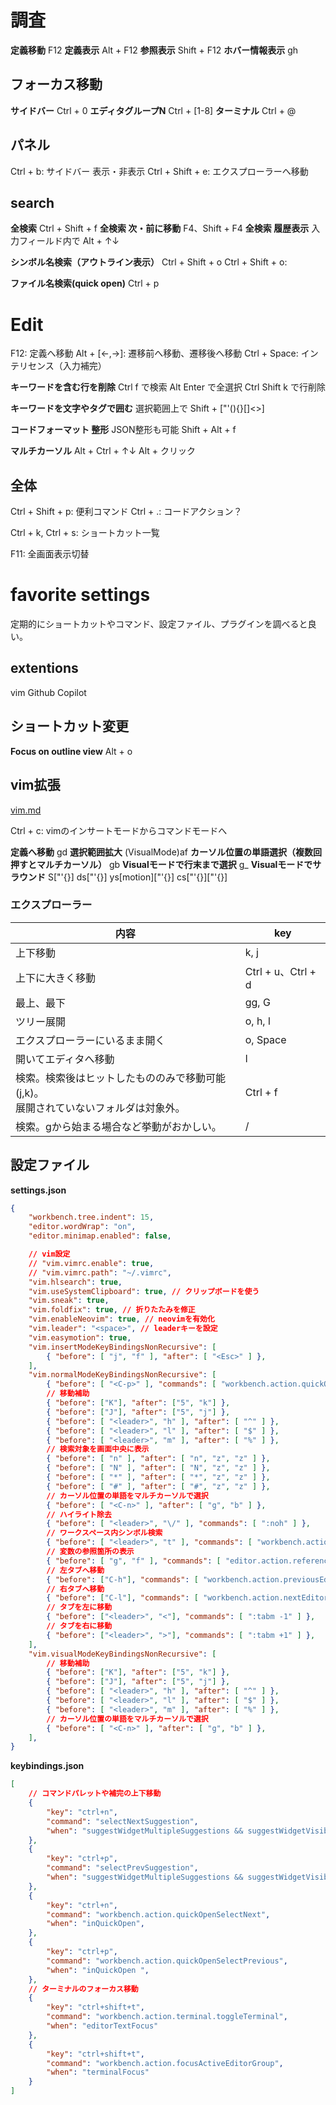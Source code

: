 # 調査
**定義移動**
F12
**定義表示**
Alt + F12
**参照表示**
Shift + F12
**ホバー情報表示**
gh

## フォーカス移動
**サイドバー**
Ctrl + 0
**エディタグループN**
Ctrl + [1-8]
**ターミナル**
Ctrl + @

## パネル
Ctrl + b: サイドバー 表示・非表示
Ctrl + Shift + e: エクスプローラーへ移動

## search
**全検索**
Ctrl + Shift + f
**全検索 次・前に移動**
F4、Shift + F4
**全検索 履歴表示** 
入力フィールド内で Alt + ↑↓

**シンボル名検索（アウトライン表示）**
Ctrl + Shift + o
Ctrl + Shift + o:

**ファイル名検索(quick open)**
Ctrl + p

# Edit
F12: 定義へ移動
Alt + [<-,->]: 遷移前へ移動、遷移後へ移動
Ctrl + Space: インテリセンス（入力補完）

**キーワードを含む行を削除**
Ctrl f で検索
Alt Enter で全選択
Ctrl Shift k で行削除

**キーワードを文字やタグで囲む**
選択範囲上で Shift + ["'(){}[]<>]

**コードフォーマット 整形**
JSON整形も可能
Shift + Alt + f

**マルチカーソル**
Alt + Ctrl + ↑↓
Alt + クリック

## 全体
Ctrl + Shift + p: 便利コマンド
Ctrl + .: コードアクション？

Ctrl + k, Ctrl + s: ショートカット一覧

F11: 全画面表示切替

# favorite settings
定期的にショートカットやコマンド、設定ファイル、プラグインを調べると良い。

## extentions
vim
Github Copilot

## ショートカット変更
**Focus on outline view** Alt + o

## vim拡張
[vim.md](./vim.md)

Ctrl + c: vimのインサートモードからコマンドモードへ

**定義へ移動**
gd
**選択範囲拡大**
(VisualMode)af
**カーソル位置の単語選択（複数回押すとマルチカーソル）**
gb
**Visualモードで行末まで選択**
g_
**Visualモードでサラウンド**
S["'[](){}]
ds["'[](){}]
ys[motion]["'[](){}]
cs["'[](){}]["'[](){}]

### エクスプローラー
|内容|key|
|---|---|
|上下移動|k, j|
|上下に大きく移動|Ctrl + u、Ctrl + d|
|最上、最下|gg, G|
|ツリー展開|o, h, l|
|エクスプローラーにいるまま開く|o, Space|
|開いてエディタへ移動|l|
|検索。検索後はヒットしたもののみで移動可能(j,k)。<br />展開されていないフォルダは対象外。|Ctrl + f|
|検索。gから始まる場合など挙動がおかしい。|/|

## 設定ファイル
**settings.json**
```json
{
    "workbench.tree.indent": 15,
    "editor.wordWrap": "on",
    "editor.minimap.enabled": false,

    // vim設定
    // "vim.vimrc.enable": true,
    // "vim.vimrc.path": "~/.vimrc",
    "vim.hlsearch": true,
    "vim.useSystemClipboard": true, // クリップボードを使う
    "vim.sneak": true,
    "vim.foldfix": true, // 折りたたみを修正
    "vim.enableNeovim": true, // neovimを有効化
    "vim.leader": "<space>", // leaderキーを設定
    "vim.easymotion": true,
    "vim.insertModeKeyBindingsNonRecursive": [
        { "before": [ "j", "f" ], "after": [ "<Esc>" ] },
    ],
    "vim.normalModeKeyBindingsNonRecursive": [
        { "before": [ "<C-p>" ], "commands": [ "workbench.action.quickOpen" ] },
        // 移動補助
        { "before": ["K"], "after": ["5", "k"] },
        { "before": ["J"], "after": ["5", "j"] },
        { "before": [ "<leader>", "h" ], "after": [ "^" ] },
        { "before": [ "<leader>", "l" ], "after": [ "$" ] },
        { "before": [ "<leader>", "m" ], "after": [ "%" ] },
        // 検索対象を画面中央に表示
        { "before": [ "n" ], "after": [ "n", "z", "z" ] },
        { "before": [ "N" ], "after": [ "N", "z", "z" ] },
        { "before": [ "*" ], "after": [ "*", "z", "z" ] },
        { "before": [ "#" ], "after": [ "#", "z", "z" ] },
        // カーソル位置の単語をマルチカーソルで選択
        { "before": [ "<C-n>" ], "after": [ "g", "b" ] },
        // ハイライト除去
        { "before": [ "<leader>", "\/" ], "commands": [ ":noh" ] },
        // ワークスペース内シンボル検索
        { "before": [ "<leader>", "t" ], "commands": [ "workbench.action.showAllSymbols" ] },
        // 変数の参照箇所の表示
        { "before": [ "g", "f" ], "commands": [ "editor.action.referenceSearch.trigger" ] },
        // 左タブへ移動
        { "before": ["C-h"], "commands": [ "workbench.action.previousEditor" ] },
        // 右タブへ移動
        { "before": ["C-l"], "commands": [ "workbench.action.nextEditor" ] },
        // タブを左に移動
        { "before": ["<leader>", "<"], "commands": [ ":tabm -1" ] },
        // タブを右に移動
        { "before": ["<leader>", ">"], "commands": [ ":tabm +1" ] },
    ],
    "vim.visualModeKeyBindingsNonRecursive": [
        // 移動補助
        { "before": ["K"], "after": ["5", "k"] },
        { "before": ["J"], "after": ["5", "j"] },
        { "before": [ "<leader>", "h" ], "after": [ "^" ] },
        { "before": [ "<leader>", "l" ], "after": [ "$" ] },
        { "before": [ "<leader>", "m" ], "after": [ "%" ] },
        // カーソル位置の単語をマルチカーソルで選択
        { "before": [ "<C-n>" ], "after": [ "g", "b" ] },
    ],
}
```
**keybindings.json**
```json
[
    // コマンドパレットや補完の上下移動
    {
        "key": "ctrl+n",
        "command": "selectNextSuggestion",
        "when": "suggestWidgetMultipleSuggestions && suggestWidgetVisible && textInputFocus"
    },
    {
        "key": "ctrl+p",
        "command": "selectPrevSuggestion",
        "when": "suggestWidgetMultipleSuggestions && suggestWidgetVisible && textInputFocus"
    },
    {
        "key": "ctrl+n",
        "command": "workbench.action.quickOpenSelectNext",
        "when": "inQuickOpen",
    },
    {
        "key": "ctrl+p",
        "command": "workbench.action.quickOpenSelectPrevious",
        "when": "inQuickOpen ",
    },
    // ターミナルのフォーカス移動
    {
        "key": "ctrl+shift+t",
        "command": "workbench.action.terminal.toggleTerminal",
        "when": "editorTextFocus"
    },
    {
        "key": "ctrl+shift+t",
        "command": "workbench.action.focusActiveEditorGroup",
        "when": "terminalFocus"
    }
]
```